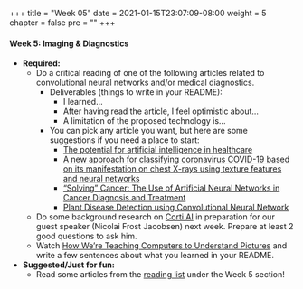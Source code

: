 +++
title = "Week 05"
date = 2021-01-15T23:07:09-08:00
weight = 5
chapter = false
pre = "<b></b>"
+++

#### Week 5: Imaging & Diagnostics
- **Required:** 
  - Do a critical reading of one of the following articles related to convolutional neural networks and/or medical diagnostics. 
    - Deliverables (things to write in your README):
      - I learned...
      - After having read the article, I feel optimistic about...
      - A limitation of the proposed technology is...
    - You can pick any article you want, but here are some suggestions if you need a place to start:
      - [The potential for artificial intelligence in healthcare](https://www.ncbi.nlm.nih.gov/pmc/articles/PMC6616181/)
      - [A new approach for classifying coronavirus COVID-19 based on its manifestation on chest X-rays using texture features and neural networks](https://www.ncbi.nlm.nih.gov/pmc/articles/PMC7513693/)
      - [“Solving” Cancer: The Use of Artificial Neural Networks in Cancer Diagnosis and Treatment](https://www.jyi.org/2017-december/2017/11/30/solving-cancer-the-use-of-artificial-neural-networks-in-cancer-diagnosis-and-treatment)
      - [Plant Disease Detection using Convolutional Neural Network](https://towardsdatascience.com/plant-ai-plant-disease-detection-using-convolutional-neural-network-9b58a96f2289)
  - Do some background research on [Corti AI](https://www.corti.ai/) in preparation for our guest speaker (Nicolai Frost Jacobsen) next week. Prepare at least 2 good questions to ask him.
  - Watch [How We’re Teaching Computers to Understand Pictures](https://www.ted.com/talks/fei_fei_li_how_we_re_teaching_computers_to_understand_pictures) and write a few sentences about what you learned in your README.
- **Suggested/Just for fun:** 
  - Read some articles from the [reading list](https://datascience4biotech.com/articles/) under the Week 5 section!

